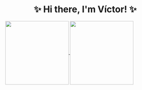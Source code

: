 <h1 align="center">✨ Hi there, I'm Víctor! ✨</h1>

<a href=https://github.com/victorballester7>
  <img align="center" height="200em" src="https://github-readme-stats.vercel.app/api?username=victorballester7&custom_title=My%20Github%20Stats%21&theme=vue-dark&count_private=true&include_all_commits=true&show_icons=true&cache_seconds=1800" />
  <img align="center" height="200em" src="https://github-readme-stats.vercel.app/api/top-langs/?username=victorballester7&size_weight=0.4&count_weight=0.6&custom_title=Most%20used%20languages&theme=vue-dark&layout=compact&langs_count=12&cache_seconds=1800&hide=javascript,html,css,jupyter%20notebook" />
</a>
